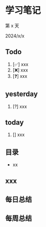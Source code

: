 # 学习笔记

第 x 天

2024/x/x

## Todo

1. [✅] xxx
2. [❌] xxx
3. [❓] xxx

## yesterday

1. [?] xxx

## today

1. [] xxx

## 目录

- xx

## xxx

## 每日总结

## 每周总结
